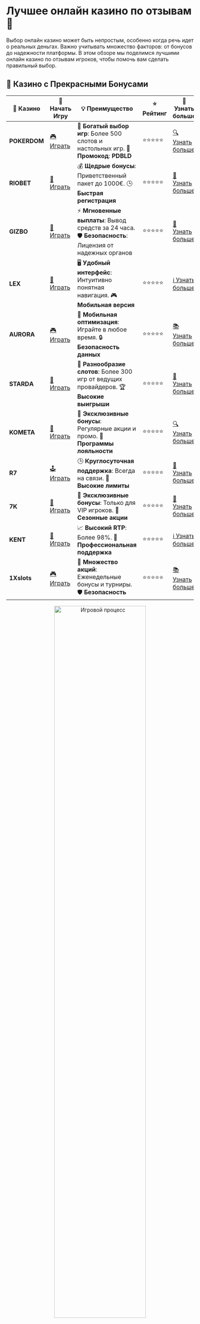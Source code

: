 # Лучшее онлайн казино по отзывам 🌟

Выбор онлайн казино может быть непростым, особенно когда речь идет о реальных деньгах. Важно учитывать множество факторов: от бонусов до надежности платформы. В этом обзоре мы поделимся лучшими онлайн казино по отзывам игроков, чтобы помочь вам сделать правильный выбор.

## 🌟 Казино с Прекрасными Бонусами

| 🎲 **Казино** | 🔗 **Начать Игру** | 💡 **Преимущество** | ⭐ **Рейтинг** | 🔗 **Узнать больше** |
|--------------|---------------------|---------------------|----------------|----------------------|
| **POKERDOM**  | [🎮 Играть](https://brandplay.link/4k77v2yx) | 🎉 **Богатый выбор игр**: Более 500 слотов и настольных игр. 🎁 **Промокод**: **PDBLD** | ⭐⭐⭐⭐⭐ | [🔍 Узнать больше](https://brandplay.link/4k77v2yx) |
| **RIOBET**    | [🎰 Играть](https://brandplay.link/7xBLTPyj) | 💰 **Щедрые бонусы**: Приветственный пакет до 1000€. 🕒 **Быстрая регистрация** | ⭐⭐⭐⭐⭐ | [📖 Узнать больше](https://brandplay.link/7xBLTPyj) |
| **GIZBO**     | [🎲 Играть](https://brandplay.link/bprXw4YV) | ⚡ **Мгновенные выплаты**: Вывод средств за 24 часа. 🛡️ **Безопасность**: Лицензия от надежных органов | ⭐⭐⭐⭐⭐ | [📝 Узнать больше](https://brandplay.link/bprXw4YV) |
| **LEX**       | [🤑 Играть](https://brandplay.link/zW4hdDFV) | 🖥️ **Удобный интерфейс**: Интуитивно понятная навигация. 🎮 **Мобильная версия** | ⭐⭐⭐⭐⭐ | [ℹ️ Узнать больше](https://brandplay.link/zW4hdDFV) |
| **AURORA**    | [🎮 Играть](https://10trafic-stat2.com/click/668546556bcc6313411604bd/6766/13032/subaccount) | 📱 **Мобильная оптимизация**: Играйте в любое время. 🔒 **Безопасность данных** | ⭐⭐⭐⭐⭐ | [📚 Узнать больше](https://10trafic-stat2.com/click/668546556bcc6313411604bd/6766/13032/subaccount) |
| **STARDА**    | [🎯 Играть](https://brandplay.link/fB7xwRFL) | 🎰 **Разнообразие слотов**: Более 300 игр от ведущих провайдеров. 🏆 **Высокие выигрыши** | ⭐⭐⭐⭐⭐ | [🔎 Узнать больше](https://brandplay.link/fB7xwRFL) |
| **KOMETA**    | [🎰 Играть](https://brandplay.link/8ZymQJV8) | 🎁 **Эксклюзивные бонусы**: Регулярные акции и промо. 🔄 **Программы лояльности** | ⭐⭐⭐⭐⭐ | [🔍 Узнать больше](https://brandplay.link/8ZymQJV8) |
| **R7**        | [🕹️ Играть](https://brandplay.link/bMd3Yjsw) | 🕒 **Круглосуточная поддержка**: Всегда на связи. 💸 **Высокие лимиты** | ⭐⭐⭐⭐⭐ | [📖 Узнать больше](https://brandplay.link/bMd3Yjsw) |
| **7K**        | [🎲 Играть](https://brandplay.link/BvQyFShp) | 🌟 **Эксклюзивные бонусы**: Только для VIP игроков. 🎉 **Сезонные акции** | ⭐⭐⭐⭐⭐ | [📝 Узнать больше](https://brandplay.link/BvQyFShp) |
| **KENT**      | [🤑 Играть](https://brandplay.link/Fv2WP3js) | 📈 **Высокий RTP**: Более 98%. 💼 **Профессиональная поддержка** | ⭐⭐⭐⭐⭐ | [ℹ️ Узнать больше](https://brandplay.link/Fv2WP3js) |
| **1Xslots**   | [🎮 Играть](https://brandplay.link/hSB1khtr) | 🎉 **Множество акций**: Еженедельные бонусы и турниры. 🛡️ **Безопасность** | ⭐⭐⭐⭐⭐ | [📚 Узнать больше](https://brandplay.link/hSB1khtr) |

<div align="center"> <img src="https://i.pinimg.com/originals/1d/b3/25/1db325483acbe642c6d4e6fdd73a4988.gif" alt="Игровой процесс" width="70%"> </div>
---

## 🚀 Быстрые Выигрыши и Поддержка

| 🎲 **Казино** | 🔗 **Начать Игру** | 💡 **Преимущество** | ⭐ **Рейтинг** | 🔗 **Узнать больше** |
|--------------|---------------------|---------------------|----------------|----------------------|
| **GAMA**      | [🎯 Играть](https://brandplay.link/j6NMKsDz) | 🔍 **Интуитивный интерфейс**: Легкость использования. 🏅 **Престижные турниры** | ⭐⭐⭐⭐☆ | [🔎 Узнать больше](https://brandplay.link/j6NMKsDz) |
| **ONION**     | [🎰 Играть](https://brandplay.link/zBGRVpQ9) | 🤑 **Низкие ставки**: Идеально для начинающих. 🔄 **Быстрые выводы** | ⭐⭐⭐⭐☆ | [🔍 Узнать больше](https://brandplay.link/zBGRVpQ9) |
| **ЧЕМПИОН**   | [🕹️ Играть](https://temon-gter.cfd/go/lRq?p80412p304504pcc44t17455) | 🏅 **Лояльная программа**: Награды за активность. 🎁 **Ежемесячные бонусы** | ⭐⭐⭐⭐☆ | [📖 Узнать больше](https://temon-gter.cfd/go/lRq?p80412p304504pcc44t17455) |
| **VAVADA**    | [🎲 Играть](https://vavadapartner.pro/?promo=ea5c9275-6854-4505-94fc-95ab18221945-linkb2) | 🚀 **Быстрая регистрация**: Начните играть мгновенно. 🔐 **Безопасные транзакции** | ⭐⭐⭐⭐☆ | [📝 Узнать больше](https://vavadapartner.pro/?promo=ea5c9275-6854-4505-94fc-95ab18221945-linkb2) |
| **FRIENDS**   | [🤑 Играть](https://gofriends.mba/linkb2) | 🤝 **Социальные игры**: Играйте с друзьями. 🌐 **Мультиплатформенность** | ⭐⭐⭐⭐☆ | [ℹ️ Узнать больше](https://gofriends.mba/linkb2) |
| **1WIN**      | [🎮 Играть](https://brandplay.link/smXVpBbG) | 🏆 **Спортивные ставки**: Широкий выбор видов спорта. 💵 **Высокие коэффициенты** | ⭐⭐⭐⭐☆ | [📚 Узнать больше](https://brandplay.link/smXVpBbG) |
| **DRIP**      | [🎯 Играть](https://drp-ircp01.com/c07e6a3db) | 🌐 **Инновационные игры**: Новейшие игровые технологии. 🛡️ **Высокая безопасность** | ⭐⭐⭐⭐☆ | [🔎 Узнать больше](https://drp-ircp01.com/c07e6a3db) |
| **JOYCASINO** | [🎰 Играть](https://rpc30.call2me.pro/?/ru/registration?apkpop=0&partner=p24970p3291217pc98f) | 🎁 **Приятные бонусы**: Ежедневные акции и подарки. 🕹️ **Разнообразие игр** | ⭐⭐⭐⭐☆ | [🔍 Узнать больше](https://rpc30.call2me.pro/?/ru/registration?apkpop=0&partner=p24970p3291217pc98f) |
| **PLAYFORTUNA** | [🎮 Играть](https://fortunapromo.net/alt/playfortuna/registration?0dc4a9362a71feb7e3f165fb8e766f70) | 🎉 **Регулярные акции**: Бонусы, фриспины и многое другое. 🏅 **Турниры** | ⭐⭐⭐⭐☆ | [📚 Узнать больше](https://fortunapromo.net/alt/playfortuna/registration?0dc4a9362a71feb7e3f165fb8e766f70) |
| **SYKAA**     | [🤑 Играть](https://s-two-way.com/?source=linkb2&pid=30697) | 💸 **Доступные ставки**: Идеально для новичков. 🎁 **Щедрые бонусы** | ⭐⭐⭐⭐☆ | [🔍 Узнать больше](https://s-two-way.com/?source=linkb2&pid=30697) |

<div align="center"> <img src="https://i.pinimg.com/originals/1d/b3/25/1db325483acbe642c6d4e6fdd73a4988.gif" alt="Игровой процесс" width="70%"> </div>

![Лучшее онлайн казино](https://i.pinimg.com/originals/a9/29/6e/a9296ea1cf6a7c20a985e593451f0323.png)

## Как выбрать лучшее онлайн казино? 🎯

При выборе онлайн казино важно учитывать несколько ключевых факторов:

1. **Безопасность и лицензия** 🔒  
   Убедитесь, что казино имеет лицензию и предлагает защищенную игру с гарантиями выплат.

2. **Бонусы и акции** 🎁  
   Проверьте, какие бонусы и акции предлагает казино для новых игроков и постоянных пользователей.

3. **Ассортимент игр** 🎰  
   Одним из главных факторов является разнообразие игр. Хорошее казино должно предложить вам не только классические слоты, но и карточные игры, покер, рулетку и другие варианты.

4. **Методы ввода/вывода средств** 💳  
   Казино должно поддерживать удобные и безопасные способы пополнения счета и вывода средств, включая карты, электронные кошельки и криптовалюту.

5. **Отзывы игроков** 📝  
   Мнения других игроков могут дать вам представление о надежности казино и о том, как платформа решает вопросы с выплатами.

## Лучшие онлайн казино по отзывам игроков 🌟

### 1. **Pokerdom** 🃏
- **Особенности**: Покер, слоты, настольные игры, поддержка крупных турниров.
- **Отзывы**: Игроки отмечают удобство интерфейса, хорошие бонусы и надежность платформы.
- **Бонусы**: Приветственные бонусы, фриспины, акции для постоянных игроков.
- **Выводы**: Быстрые выводы средств и безопасные платежные методы.

### 2. **Riobet** 🎰
- **Особенности**: Слоты, live-казино, ставки на спорт.
- **Отзывы**: Отличные бонусы, большое количество игр и высокая вероятность выигрыша.
- **Бонусы**: Бонусы за регистрацию, фриспины, бонусы на депозиты.
- **Выводы**: Довольно быстрые выплаты и высокая безопасность.

### 3. **Gizbo** 🤑
- **Особенности**: Множество слотов и настольных игр, разнообразие бонусов.
- **Отзывы**: В игре часто появляются новые слоты и акции, игроки довольны простотой вывода средств.
- **Бонусы**: Приветственные бонусы, фриспины, дополнительные бонусы за участие в акциях.
- **Выводы**: Простота вывода средств, в том числе на электронные кошельки и карты.

### 4. **LEX** 🎲
- **Особенности**: Простота в регистрации и доступность множества игр.
- **Отзывы**: Казино радует своим ассортиментом игр и стабильными выплатами.
- **Бонусы**: Большие бонусы на первый депозит, бесплатные вращения.
- **Выводы**: Отличная репутация и удобные способы вывода денег.

### 5. **Starda** 💎
- **Особенности**: Современные слоты, live-казино, надежная поддержка.
- **Отзывы**: Хорошая репутация среди игроков, стабильные выплаты и интересные акции.
- **Бонусы**: Ежедневные бонусы, фриспины, персональные предложения.
- **Выводы**: Простой и понятный интерфейс, быстрые выплаты.

### 6. **Kometa** 🚀
- **Особенности**: Классические и новые игровые автоматы, хорошие бонусные предложения.
- **Отзывы**: Игроки довольны качественным интерфейсом и большим выбором игр.
- **Бонусы**: Щедрые бонусы за регистрацию и пополнение счета.
- **Выводы**: Надежное казино с быстрыми выплатами и безопасными методами ввода и вывода средств.

### 7. **R7** 💰
- **Особенности**: Широкий выбор слотов и настольных игр, высокая безопасность.
- **Отзывы**: Рейтинг среди игроков высокий благодаря стабильным выплатам и отличным бонусам.
- **Бонусы**: Бонусы на депозиты, фриспины.
- **Выводы**: Казино активно предлагает акции для новых и постоянных пользователей.

### 8. **7K** 🎉
- **Особенности**: Большой выбор игр, быстрая регистрация.
- **Отзывы**: Высокая оценка пользователей за удобство интерфейса и поддержку на нескольких языках.
- **Бонусы**: Бонусы на первый депозит, участие в акциях.
- **Выводы**: Простой и удобный процесс регистрации и вывода средств.

### 9. **Kent** 🏆
- **Особенности**: Слоты, рулетка, покер, уникальные игры с живыми дилерами.
- **Отзывы**: Пользователи отмечают хорошие бонусы и высокую вероятность выигрыша.
- **Бонусы**: Бонусы за первый депозит, акции для постоянных игроков.
- **Выводы**: Быстрые выводы средств и много вариантов пополнения счета.

## Преимущества выбора казино по отзывам игроков 🌐

1. **Проверенная репутация** 🌟  
   Казино, выбранное по отзывам игроков, обычно имеет хорошую репутацию, что гарантирует надежность и безопасность.

2. **Бонусы и акции** 🎁  
   Казино с положительными отзывами часто предлагают щедрые бонусы и акции для своих игроков, что увеличивает шанс на выигрыш.

3. **Поддержка и выводы** 💸  
   Казино, которые получают хорошие отзывы, обычно имеют надежную службу поддержки и быстрые способы вывода средств.

4. **Простота использования** 🖥️  
   Игроки часто отмечают удобство интерфейса и доступность игр на мобильных устройствах.

## Как не ошибиться в выборе онлайн казино? 🧐

- **Изучайте отзывы**: Читайте обзоры и отзывы других игроков на форумах и сайтах. Это поможет вам лучше понять, что предлагает казино.
- **Проверяйте лицензию**: Выбирайте только лицензированные платформы, чтобы избежать проблем с выплатами.
- **Тестируйте казино**: Многие онлайн казино предлагают демо-версии игр, что позволяет протестировать платформу без риска.

## Заключение 🎉

Выбор **лучшего онлайн казино** зависит от множества факторов, включая бонусы, разнообразие игр, скорость вывода средств и репутацию казино. Используйте отзывы игроков, чтобы сделать правильный выбор, и удачи вам в игре! 🌟💰
